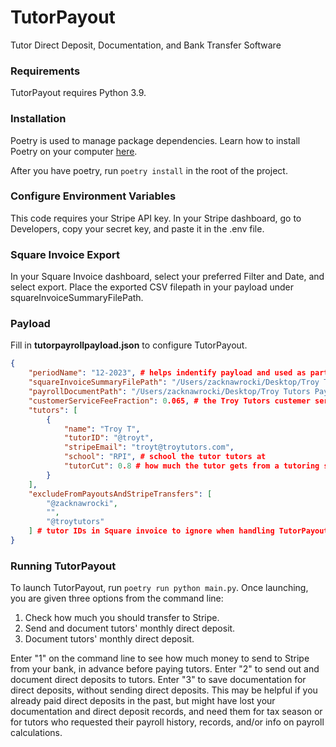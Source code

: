 # TutorPayout
Tutor Direct Deposit, Documentation, and Bank Transfer Software

### Requirements
TutorPayout requires Python 3.9.

### Installation
Poetry is used to manage package dependencies. Learn how to install
Poetry on your computer [here](https://python-poetry.org/docs/).

After you have poetry, run
```poetry install```
in the root of the project.

### Configure Environment Variables
This code requires your Stripe API key. In your Stripe dashboard, go to Developers,
copy your secret key, and paste it in the .env file.

### Square Invoice Export
In your Square Invoice dashboard, select your preferred Filter and Date, and select
export. Place the exported CSV filepath in your payload under squareInvoiceSummaryFilePath.

### Payload
Fill in **tutorpayrollpayload.json** to configure TutorPayout.
```json
{
    "periodName": "12-2023", # helps indentify payload and used as part of documentation filename
    "squareInvoiceSummaryFilePath": "/Users/zacknawrocki/Desktop/Troy Tutors Square Invoices/invoices-export-20231207T2002.csv", # filepath to Square invoice export
    "payrollDocumentPath": "/Users/zacknawrocki/Desktop/Troy Tutors Payroll Records/", # path to export documentation
    "customerServiceFeeFraction": 0.065, # the Troy Tutors custemer service fee percentage / 100
    "tutors": [
        {
            "name": "Troy T",
            "tutorID": "@troyt",
            "stripeEmail": "troyt@troytutors.com",
            "school": "RPI", # school the tutor tutors at
            "tutorCut": 0.8 # how much the tutor gets from a tutoring session (percentage / 100)
        }
    ],
    "excludeFromPayoutsAndStripeTransfers": [
        "@zacknawrocki",
        "",
        "@troytutors"
    ] # tutor IDs in Square invoice to ignore when handling TutorPayout requests
}
```

### Running TutorPayout
To launch TutorPayout, run ```poetry run python main.py```. Once launching, you are given three options
from the command line:

1. Check how much you should transfer to Stripe.
2. Send and document tutors' monthly direct deposit.
3. Document tutors' monthly direct deposit.

Enter "1" on the command line to see how much money to send to Stripe from your bank, in advance
before paying tutors. Enter "2" to send out and document direct deposits to tutors. Enter "3" to
save documentation for direct deposits, without sending direct deposits. This may be helpful if
you already paid direct deposits in the past, but might have lost your documentation and direct
deposit records, and need them for tax season or for tutors who requested their payroll history,
records, and/or info on payroll calculations.
